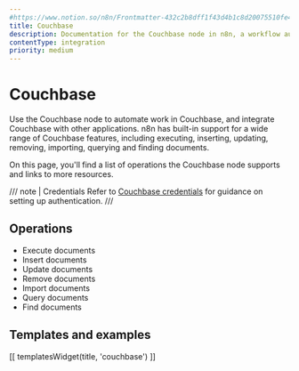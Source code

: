 ```yaml
---
#https://www.notion.so/n8n/Frontmatter-432c2b8dff1f43d4b1c8d20075510fe4
title: Couchbase
description: Documentation for the Couchbase node in n8n, a workflow automation platform. Includes details of operations and configuration, and links to examples and credentials information.
contentType: integration
priority: medium
---
```


# Couchbase

Use the Couchbase node to automate work in Couchbase, and integrate Couchbase with other applications. n8n has built-in support for a wide range of Couchbase features, including executing, inserting, updating, removing, importing, querying and finding documents. 

On this page, you'll find a list of operations the Couchbase node supports and links to more resources.

/// note | Credentials
Refer to [Couchbase credentials](/integrations/builtin/credentials/couchbase/) for guidance on setting up authentication. 
///

## Operations

* Execute documents
* Insert documents
* Update documents
* Remove documents
* Import documents
* Query documents
* Find documents

## Templates and examples

<!-- see https://www.notion.so/n8n/Pull-in-templates-for-the-integrations-pages-37c716837b804d30a33b47475f6e3780 -->
[[ templatesWidget(title, 'couchbase') ]]
